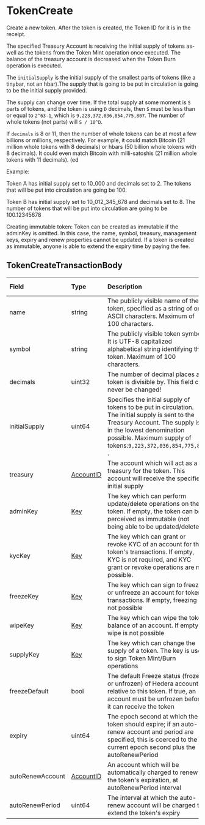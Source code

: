 # TokenCreate

Create a new token. After the token is created, the Token ID for it is in the receipt.

The specified Treasury Account is receiving the initial supply of tokens as-well as the tokens from the Token Mint operation once executed. The balance of the treasury account is decreased when the Token Burn operation is executed.

The `initialSupply` is the initial supply of the smallest parts of tokens \(like a tinybar, not an hbar\).The supply that is going to be put in circulation is going to be the initial supply provided. 

The supply can change over time. If the total supply at some moment is `S` parts of tokens, and the token is using `D` decimals, then `S` must be less than or equal to  `2^63-1`, which is  `9,223,372,036,854,775,807`.  The number of whole tokens \(not parts\) will `S / 10^D`.  
  
If `decimals` is 8 or 11, then the number of whole tokens can be at most a few billions or millions, respectively. For example, it could match Bitcoin \(21 million whole tokens with 8 decimals\) or hbars \(50 billion whole tokens with 8 decimals\). It could even match Bitcoin with milli-satoshis \(21 million whole tokens with 11 decimals\). \(ed

Example:

Token A has initial supply set to 10\_000 and decimals set to 2. The tokens that will be put into circulation are going be 100.

Token B has initial supply set to 10\_012\_345\_678 and decimals set to 8. The number of tokens that will be put into circulation are going to be 100.12345678

Creating immutable token: Token can be created as immutable if the adminKey is omitted. In this case, the name, symbol, treasury, management keys, expiry and renew properties cannot be updated. If a token is created as immutable, anyone is able to extend the expiry time by paying the fee.

## TokenCreateTransactionBody

| Field | Type | Description | Signature Required |
| :--- | :--- | :--- | :--- |
| name | string | The publicly visible name of the token, specified as a string of only ASCII characters. Maximum of 100 characters. | N/A |
| symbol | string | The publicly visible token symbol. It is UTF-8 capitalized alphabetical string identifying the token. Maximum of 100 characters. | N/A |
| decimals | uint32 | The number of decimal places a token is divisible by. This field can never be changed! | N/A |
| initialSupply | uint64 | Specifies the initial supply of tokens to be put in circulation. The initial supply is sent to the Treasury Account. The supply is in the lowest denomination possible. Maximum supply of tokens:`9,223,372,036,854,775,807` . | N/A |
| treasury | [AccountID](../basic-types/accountid.md) | The account which will act as a treasury for the token. This account will receive the specified initial supply | Required |
| adminKey | [Key](../basic-types/key.md) | The key which can perform update/delete operations on the token. If empty, the token can be perceived as immutable \(not being able to be updated/deleted\) | If set, required |
| kycKey | [Key](../basic-types/key.md) | The key which can grant or revoke KYC of an account for the token's transactions. If empty, KYC is not required, and KYC grant or revoke operations are not possible. | If set, required |
| freezeKey | [Key](../basic-types/key.md) | The key which can sign to freeze or unfreeze an account for token transactions. If empty, freezing is not possible | If set, required |
| wipeKey | [Key](../basic-types/key.md) | The key which can wipe the token balance of an account. If empty, wipe is not possible | If set, required |
| supplyKey | [Key](../basic-types/key.md) | The key which can change the supply of a token. The key is used to sign Token Mint/Burn operations | If set, required |
| freezeDefault | bool | The default Freeze status \(frozen or unfrozen\) of Hedera accounts relative to this token. If true, an account must be unfrozen before it can receive the token | N/A |
| expiry | uint64 | The epoch second at which the token should expire; if an auto-renew account and period are specified, this is coerced to the current epoch second plus the autoRenewPeriod | N/A |
| autoRenewAccount | [AccountID](../basic-types/accountid.md) | An account which will be automatically charged to renew the token's expiration, at autoRenewPeriod interval | N/A |
| autoRenewPeriod | uint64 | The interval at which the auto-renew account will be charged to extend the token's expiry | N/A |

